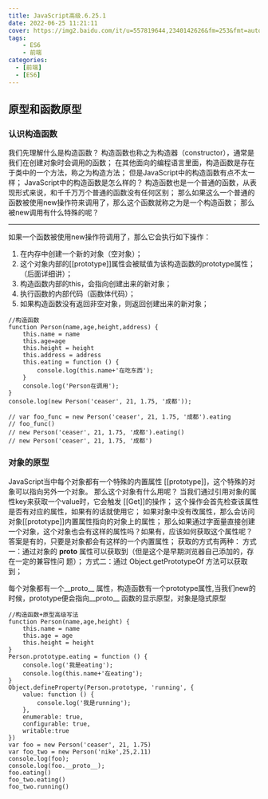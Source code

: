 ```yaml
---
title: JavaScript高级.6.25.1
date: 2022-06-25 11:21:11
cover: https://img2.baidu.com/it/u=557819644,2340142626&fm=253&fmt=auto&a=138&f=JEG?w=1000&h=500
tags:
    - ES6
    - 前端
categories:
  - [前端]
  - [ES6]
---
```

## 原型和函数原型
### 认识构造函数
我们先理解什么是构造函数？
构造函数也称之为构造器（constructor），通常是我们在创建对象时会调用的函数；
在其他面向的编程语言里面，构造函数是存在于类中的一个方法，称之为构造方法；
但是JavaScript中的构造函数有点不太一样；
 JavaScript中的构造函数是怎么样的？
构造函数也是一个普通的函数，从表现形式来说，和千千万万个普通的函数没有任何区别；
那么如果这么一个普通的函数被使用new操作符来调用了，那么这个函数就称之为是一个构造函数；
 那么被new调用有什么特殊的呢？
 <!-- more -->
---
如果一个函数被使用new操作符调用了，那么它会执行如下操作：
1. 在内存中创建一个新的对象（空对象）；
2. 这个对象内部的[[prototype]]属性会被赋值为该构造函数的prototype属性；（后面详细讲）；
3. 构造函数内部的this，会指向创建出来的新对象；
4. 执行函数的内部代码（函数体代码）；
5. 如果构造函数没有返回非空对象，则返回创建出来的新对象；
```
//构造函数
function Person(name,age,height,address) {
    this.name = name
    this.age=age
    this.height = height
    this.address = address
    this.eating = function () {
        console.log(this.name+'在吃东西');
    }
    console.log('Person在调用');
}
console.log(new Person('ceaser', 21, 1.75, '成都'));

// var foo_func = new Person('ceaser', 21, 1.75, '成都').eating
// foo_func()
// new Person('ceaser', 21, 1.75, '成都').eating()
// new Person('ceaser', 21, 1.75, '成都')
```

### 对象的原型
JavaScript当中每个对象都有一个特殊的内置属性 [[prototype]]，这个特殊的对象可以指向另外一个对象。
 那么这个对象有什么用呢？
当我们通过引用对象的属性key来获取一个value时，它会触发 [[Get]]的操作；
这个操作会首先检查该属性是否有对应的属性，如果有的话就使用它；
如果对象中没有改属性，那么会访问对象[[prototype]]内置属性指向的对象上的属性；
 那么如果通过字面量直接创建一个对象，这个对象也会有这样的属性吗？如果有，应该如何获取这个属性呢？
答案是有的，只要是对象都会有这样的一个内置属性；
 获取的方式有两种：
方式一：通过对象的 __proto__ 属性可以获取到（但是这个是早期浏览器自己添加的，存在一定的兼容性问
题）；
方式二：通过 Object.getPrototypeOf 方法可以获取到；

每个对象都有一个__proto__ 属性，构造函数有一个prototype属性,当我们new的时候，prototype便会指向__proto__
函数的显示原型，对象是隐式原型
```
//构造函数+原型高级写法
function Person(name,age,height) {
    this.name = name
    this.age = age
    this.height = height
}
Person.prototype.eating = function () {
    console.log('我是eating');
    console.log(this.name+'在eating');
}
Object.defineProperty(Person.prototype, 'running', {
    value: function () {
        console.log('我是running');
    },
    enumerable: true,
    configurable: true,
    writable:true
})
var foo = new Person('ceaser', 21, 1.75)
var foo_two = new Person('nike',25,2.11)
console.log(foo);
console.log(foo.__proto__);
foo.eating()
foo_two.eating()
foo_two.running()
```